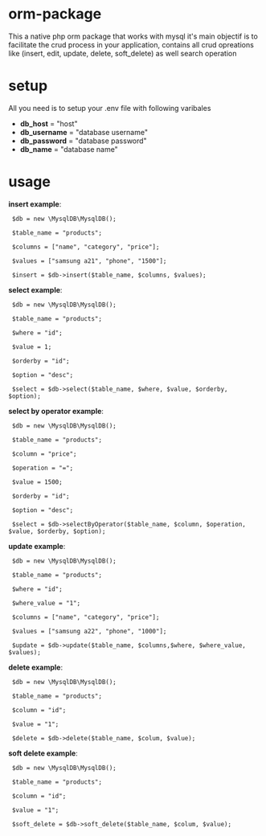 # orm-package
This a native php orm package that works with mysql it's main objectif is to facilitate the crud process in your application, contains all crud opreations like (insert, edit, update, delete, soft_delete) as well search operation

# setup
All you need is to setup your .env file with following varibales<br>
- <b>db_host</b> = "host" <br>
- <b>db_username</b> = "database username" <br>
- <b>db_password</b> = "database password" <br>
- <b>db_name</b> = "database name"  <br>

# usage 
<b>insert example</b>: <br>
      
     $db = new \MysqlDB\MysqlDB(); 
     
     $table_name = "products"; 
     
     $columns = ["name", "category", "price"];
     
     $values = ["samsung a21", "phone", "1500"];
     
     $insert = $db->insert($table_name, $columns, $values);


<b>select example</b>: <br>
      
     $db = new \MysqlDB\MysqlDB(); 
     
     $table_name = "products"; 
     
     $where = "id";
     
     $value = 1;
     
     $orderby = "id";
     
     $option = "desc";
     
     $select = $db->select($table_name, $where, $value, $orderby, $option);    


<b>select by operator example</b>: <br>
      
     $db = new \MysqlDB\MysqlDB(); 
     
     $table_name = "products"; 
     
     $column = "price";
     
     $operation = "=";
     
     $value = 1500;
     
     $orderby = "id";
     
     $option = "desc";
     
     $select = $db->selectByOperator($table_name, $column, $operation, $value, $orderby, $option);
     


<b>update example</b>: <br>
      
     $db = new \MysqlDB\MysqlDB(); 
     
     $table_name = "products"; 
     
     $where = "id";
     
     $where_value = "1";
     
     $columns = ["name", "category", "price"];
     
     $values = ["samsung a22", "phone", "1000"];
     
     $update = $db->update($table_name, $columns,$where, $where_value, $values);
     
     
<b>delete example</b>: <br>
      
     $db = new \MysqlDB\MysqlDB(); 
     
     $table_name = "products"; 
     
     $column = "id";
     
     $value = "1";
     
     $delete = $db->delete($table_name, $colum, $value);
     


<b>soft delete example</b>: <br>
      
     $db = new \MysqlDB\MysqlDB(); 
     
     $table_name = "products"; 
     
     $column = "id";
     
     $value = "1";
     
     $soft_delete = $db->soft_delete($table_name, $colum, $value);

